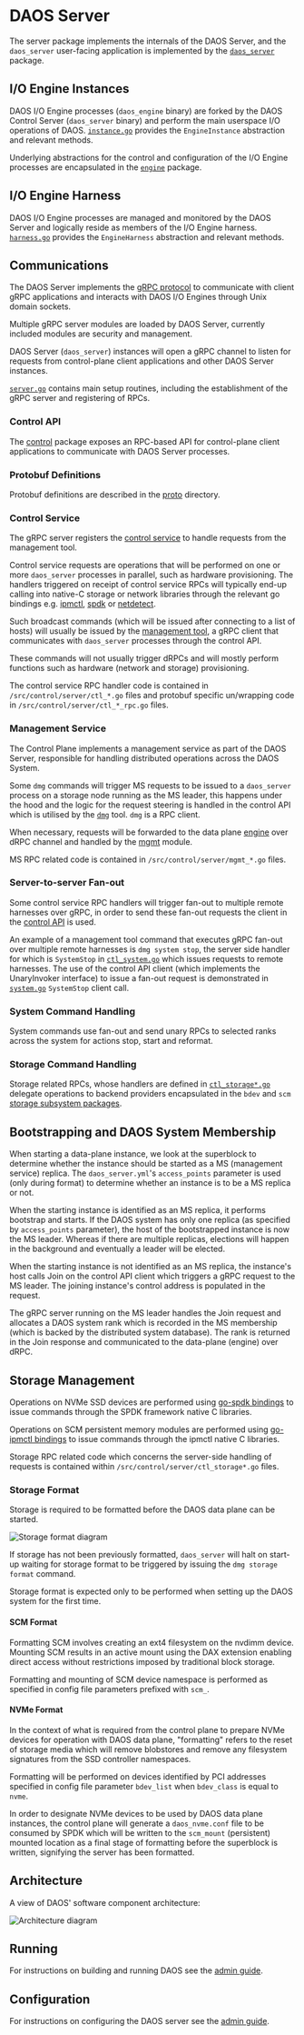 # DAOS Server

The server package implements the internals of the DAOS Server, and the
`daos_server` user-facing application is implemented by the
[`daos_server`](/src/control/cmd/daos_server/README.md) package.

## I/O Engine Instances

DAOS I/O Engine processes (`daos_engine` binary) are forked by the DAOS Control
Server (`daos_server` binary) and perform the main userspace I/O operations of
DAOS.
[`instance.go`](/src/control/server/instance.go) provides the `EngineInstance`
abstraction and relevant methods.

Underlying abstractions for the control and configuration of the I/O Engine
processes are encapsulated in the [`engine`](/src/control/server/engine)
package.

## I/O Engine Harness

DAOS I/O Engine processes are managed and monitored by the DAOS Server and
logically reside as members of the I/O Engine harness.
[`harness.go`](/src/control/server/harness.go) provides the `EngineHarness`
abstraction and relevant methods.

## Communications

The DAOS Server implements the [gRPC protocol](https://grpc.io/) to communicate
with client gRPC applications and interacts with DAOS I/O Engines through Unix
domain sockets.

Multiple gRPC server modules are loaded by DAOS Server, currently included
modules are security and management.

DAOS Server (`daos_server`) instances will open a gRPC channel to listen for
requests from control-plane client applications and other DAOS Server
instances.

[`server.go`](/src/control/server/server.go) contains main setup routines,
including the establishment of the gRPC server and registering of RPCs.

### Control API

The [control](/src/control/lib/control/README.md) package exposes an RPC-based
API for control-plane client applications to communicate with DAOS Server
processes.

### Protobuf Definitions

Protobuf definitions are described in the [proto](/src/proto/README.md)
directory.

### Control Service

The gRPC server registers the [control service](/src/proto/ctl/control.proto)
to handle requests from the management tool.

Control service requests are operations that will be performed on one or more
`daos_server` processes in parallel, such as hardware provisioning. The
handlers triggered on receipt of control service RPCs will typically end-up
calling into native-C storage or network libraries through the relevant
go bindings e.g. [ipmctl](/src/control/lib/ipmctl/README.md),
[spdk](/src/control/lib/ipmctl/README.md) or
[netdetect](/src/control/lib/netdetect/README.md).

Such broadcast commands (which will be issued after connecting to a list of
hosts) will usually be issued by the
[management tool](/src/control/cmd/dmg/README.md), a gRPC client that
communicates with `daos_server` processes through the control API.

These commands will not usually trigger dRPCs and will mostly perform functions
such as hardware (network and storage) provisioning.

The control service RPC handler code is contained in
`/src/control/server/ctl_*.go` files and protobuf specific un/wrapping code in
`/src/control/server/ctl_*_rpc.go` files.

### Management Service

The Control Plane implements a management service as part of the DAOS Server,
responsible for handling distributed operations across the DAOS System.

Some `dmg` commands will trigger MS requests to be issued to a `daos_server`
process on a storage node running as the MS leader, this happens under the hood
and the logic for the request steering is handled in the control API which is
utilised by the [`dmg`](/src/control/cmd/dmg/README.md) tool.
`dmg` is a RPC client.

When necessary, requests will be forwarded to the data plane
[engine](/src/engine/README.md) over dRPC channel and handled by the
[mgmt](/src/mgmt/srv.c) module.

MS RPC related code is contained in `/src/control/server/mgmt_*.go` files.

### Server-to-server Fan-out

Some control service RPC handlers will trigger fan-out to multiple remote
harnesses over gRPC, in order to send these fan-out requests the client in the
[control API](/src/control/lib/control/README.md) is used.

An example of a management tool command that executes gRPC fan-out over multiple
remote harnesses is `dmg system stop`, the server side handler for which is
`SystemStop` in [`ctl_system.go`](/src/control/server/ctl_system.go) which
issues requests to remote harnesses.
The use of the control API client (which implements the UnaryInvoker interface)
to issue a fan-out request is demonstrated in
[`system.go`](/src/control/lib/control/system.go) `SystemStop` client call.

### System Command Handling

System commands use fan-out and send unary RPCs to selected ranks across the
system for actions stop, start and reformat.

### Storage Command Handling

Storage related RPCs, whose handlers are defined in
[`ctl_storage*.go`](/src/control/server/ctl_storage.go)
delegate operations to backend providers encapsulated in the `bdev` and `scm`
[storage subsystem packages](/src/control/server/storage/).

## Bootstrapping and DAOS System Membership

When starting a data-plane instance, we look at the superblock to determine
whether the instance should be started as a MS (management service) replica.
The `daos_server.yml`'s `access_points` parameter is used (only during format)
to determine whether an instance is to be a MS replica or not.

When the starting instance is identified as an MS replica, it performs
bootstrap and starts.
If the DAOS system has only one replica (as specified by `access_points`
parameter), the host of the bootstrapped instance is now the MS leader.
Whereas if there are multiple replicas, elections will happen in the background
and eventually a leader will be elected.

When the starting instance is not identified as an MS replica, the instance's
host calls Join on the control API client which triggers a gRPC request to
the MS leader.
The joining instance's control address is populated in the request.

The gRPC server running on the MS leader handles the Join request and allocates
a DAOS system rank which is recorded in the MS membership (which is backed by
the distributed system database).
The rank is returned in the Join response and communicated to the data-plane
(engine) over dRPC.

## Storage Management

Operations on NVMe SSD devices are performed using
[go-spdk bindings](/src/control/lib/spdk) to issue commands through the SPDK
framework native C libraries.

Operations on SCM persistent memory modules are performed using
[go-ipmctl bindings](/src/control/lib/ipmctl) to issue commands through the
ipmctl native C libraries.

Storage RPC related code which concerns the server-side handling of requests
is contained within `/src/control/server/ctl_storage*.go` files.

### Storage Format

Storage is required to be formatted before the DAOS data plane can be
started.

![Storage format diagram](/doc/graph/storage_format_detail.png)

If storage has not been previously formatted, `daos_server` will halt on
start-up waiting for storage format to be triggered by issuing the `dmg storage
format` command.

Storage format is expected only to be performed when setting up the DAOS system
for the first time.

#### SCM Format

Formatting SCM involves creating an ext4 filesystem on the nvdimm device.
Mounting SCM results in an active mount using the DAX extension enabling direct
access without restrictions imposed by traditional block storage.

Formatting and mounting of SCM device namespace is performed as specified in
config file parameters prefixed with `scm_`.

#### NVMe Format

In the context of what is required from the control plane to prepare NVMe
devices for operation with DAOS data plane, "formatting" refers to the reset of
storage media which will remove blobstores and remove any filesystem signatures
from the SSD controller namespaces.

Formatting will be performed on devices identified by PCI addresses specified
in config file parameter `bdev_list` when `bdev_class` is equal to `nvme`.

In order to designate NVMe devices to be used by DAOS data plane instances, the
control plane will generate a `daos_nvme.conf` file to be consumed by SPDK
which will be written to the `scm_mount` (persistent) mounted location as a
final stage of formatting before the superblock is written, signifying the
server has been formatted.

## Architecture

A view of DAOS' software component architecture:

![Architecture diagram](/doc/graph/system_architecture.png)

## Running

For instructions on building and running DAOS see the
[admin guide](https://daos-stack.github.io/admin/installation/).

## Configuration

For instructions on configuring the DAOS server see the
[admin guide](https://daos-stack.github.io/admin/deployment/#server-configuration-file).

